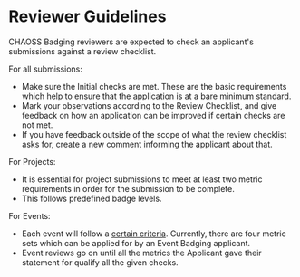 # Reviewer Guidelines

CHAOSS Badging reviewers are expected to check an applicant's submissions against a review checklist.

For all submissions:
  - Make sure the Initial checks are met. These are the basic requirements which help to ensure that the application is at a bare minimum standard.
  - Mark your observations according to the Review Checklist, and give feedback on how an application can be improved if certain checks are not met.
  - If you have feedback outside of the scope of what the review checklist asks for, create a new comment informing the applicant about that.

For Projects:
  - It is essential for project submissions to meet at least two metric requirements in order for the submission to be complete.
  - This follows predefined badge levels.

For Events:
  - Each event will follow a [certain criteria](https://github.com/badging/event-diversity-and-inclusion/submission/event-criteria.md). Currently, there are four metric sets which can be applied for by an Event Badging applicant.
  - Event reviews go on until all the metrics the Applicant gave their statement for qualify all the given checks.
